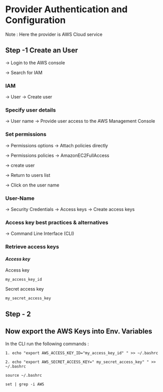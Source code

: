 # Provider Authentication and Configuration

 Note : Here the provider is AWS Cloud service
 
 ## Step -1  Create an User

-> Login to the AWS console

-> Search for IAM
  
### **IAM** 
-> User -> Create user

### **Specify user details** 
-> User name -> Provide user access to the AWS Management Console

### **Set permissions**
-> Permissions options -> Attach policies directly

-> Permissions policies -> AmazonEC2FullAccess

-> create user

-> Return to users list

-> Click on the user name
 
 ### **User-Name**       
-> Security Credentials -> Access keys -> Create access keys 

### **Access key best practices & alternatives**
-> Command Line Interface (CLI) 

### Retrieve access keys 

#### ***Access key***

 Access key                                
       
 ```                                  
 my_access_key_id                    
 ```                                 

 Secret access key
 ```
 my_secret_access_key
 ```



 




## Step - 2

## Now export the AWS Keys into Env. Variables


In the CLI run the following commands :


```
1. echo "export AWS_ACCESS_KEY_ID="my_access_key_id" " >> ~/.bashrc
```

```
2. echo "export AWS_SECRET_ACCESS_KEY=" my_secret_access_key" " >>  ~/.bashrc
```

```
source ~/.bashrc
```

```
set | grep -i AWS
```
